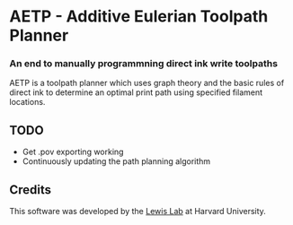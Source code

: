 AETP - Additive Eulerian Toolpath Planner
======

### An end to manually programmning direct ink write toolpaths

AETP is a toolpath planner which uses graph theory and the basic rules of direct ink to determine an optimal print path using specified filament locations.

TODO
----
* Get .pov exporting working
* Continuously updating the path planning algorithm

Credits
-------
This software was developed by the [Lewis Lab][2] at Harvard University.

[2]: http://lewisgroup.seas.harvard.edu/
